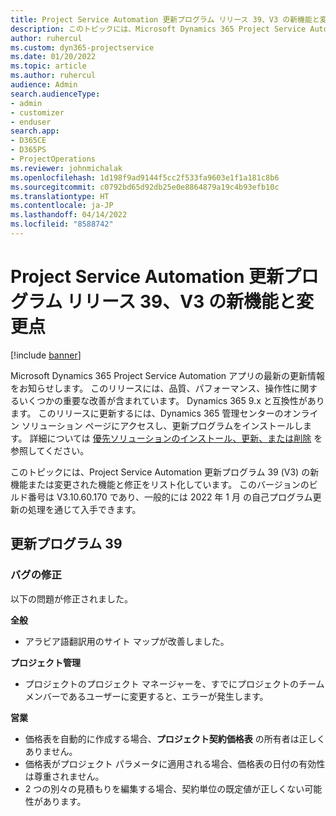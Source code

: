 ```yaml
---
title: Project Service Automation 更新プログラム リリース 39、V3 の新機能と変更点
description: このトピックには、Microsoft Dynamics 365 Project Service Automation 更新プログラム リリース 39 V3 で利用可能な機能と修正がリストされています。
author: ruhercul
ms.custom: dyn365-projectservice
ms.date: 01/20/2022
ms.topic: article
ms.author: ruhercul
audience: Admin
search.audienceType:
- admin
- customizer
- enduser
search.app:
- D365CE
- D365PS
- ProjectOperations
ms.reviewer: johnmichalak
ms.openlocfilehash: 1d198f9ad9144f5cc2f533fa9603e1f1a181c8b6
ms.sourcegitcommit: c0792bd65d92db25e0e8864879a19c4b93efb10c
ms.translationtype: HT
ms.contentlocale: ja-JP
ms.lasthandoff: 04/14/2022
ms.locfileid: "8588742"
---
```

# <a name="whats-new-or-changed-in-project-service-automation-update-release-39-v3"></a>Project Service Automation 更新プログラム リリース 39、V3 の新機能と変更点

[!include [banner](../includes/psa-now-project-operations.md)]

Microsoft Dynamics 365 Project Service Automation アプリの最新の更新情報をお知らせします。 このリリースには、品質、パフォーマンス、操作性に関するいくつかの重要な改善が含まれています。 Dynamics 365 9.x と互換性があります。 このリリースに更新するには、Dynamics 365 管理センターのオンライン ソリューション ページにアクセスし、更新プログラムをインストールします。 詳細については [優先ソリューションのインストール、更新、または削除](/power-platform/admin/install-remove-preferred-solution) を参照してください。

このトピックには、Project Service Automation 更新プログラム 39 (V3) の新機能または変更された機能と修正をリスト化しています。 このバージョンのビルド番号は V3.10.60.170 であり、一般的には 2022 年 1 月 の自己プログラム更新の処理を通じて入手できます。

## <a name="update-release-39"></a>更新プログラム 39

### <a name="bug-fixes"></a>バグの修正

以下の問題が修正されました。

**全般**

- アラビア語翻訳用のサイト マップが改善しました。

**プロジェクト管理**

- プロジェクトのプロジェクト マネージャーを、すでにプロジェクトのチーム メンバーであるユーザーに変更すると、エラーが発生します。

**営業**

- 価格表を自動的に作成する場合、**プロジェクト契約価格表** の所有者は正しくありません。 
- 価格表がプロジェクト パラメータに適用される場合、価格表の日付の有効性は尊重されません。
- 2 つの別々の見積もりを編集する場合、契約単位の既定値が正しくない可能性があります。
